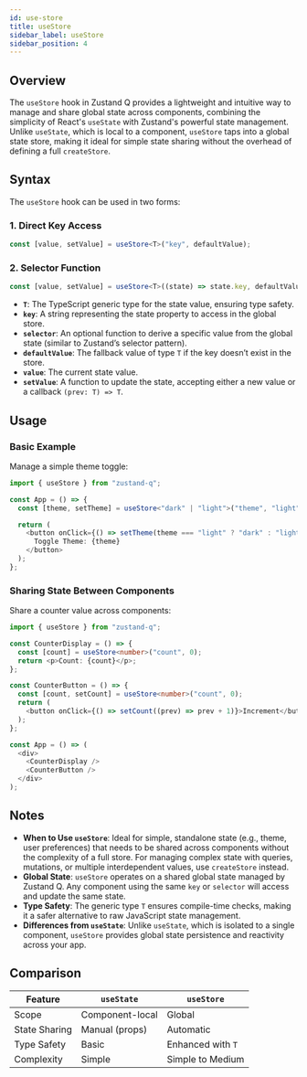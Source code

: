 ```yaml
---
id: use-store
title: useStore
sidebar_label: useStore
sidebar_position: 4
---
```


## Overview

The `useStore` hook in Zustand Q provides a lightweight and intuitive way to manage and share global state across components, combining the simplicity of React's `useState` with Zustand's powerful state management. Unlike `useState`, which is local to a component, `useStore` taps into a global state store, making it ideal for simple state sharing without the overhead of defining a full `createStore`.

## Syntax

The `useStore` hook can be used in two forms:

### 1. Direct Key Access

```typescript
const [value, setValue] = useStore<T>("key", defaultValue);
```

### 2. Selector Function

```typescript
const [value, setValue] = useStore<T>((state) => state.key, defaultValue);
```

- **`T`**: The TypeScript generic type for the state value, ensuring type safety.
- **`key`**: A string representing the state property to access in the global store.
- **`selector`**: An optional function to derive a specific value from the global state (similar to Zustand’s selector pattern).
- **`defaultValue`**: The fallback value of type `T` if the key doesn’t exist in the store.
- **`value`**: The current state value.
- **`setValue`**: A function to update the state, accepting either a new value or a callback `(prev: T) => T`.

## Usage

### Basic Example

Manage a simple theme toggle:

```typescript
import { useStore } from "zustand-q";

const App = () => {
  const [theme, setTheme] = useStore<"dark" | "light">("theme", "light");

  return (
    <button onClick={() => setTheme(theme === "light" ? "dark" : "light")}>
      Toggle Theme: {theme}
    </button>
  );
};
```

### Sharing State Between Components

Share a counter value across components:

```typescript
import { useStore } from "zustand-q";

const CounterDisplay = () => {
  const [count] = useStore<number>("count", 0);
  return <p>Count: {count}</p>;
};

const CounterButton = () => {
  const [count, setCount] = useStore<number>("count", 0);
  return (
    <button onClick={() => setCount((prev) => prev + 1)}>Increment</button>
  );
};

const App = () => (
  <div>
    <CounterDisplay />
    <CounterButton />
  </div>
);
```

## Notes

- **When to Use `useStore`**: Ideal for simple, standalone state (e.g., theme, user preferences) that needs to be shared across components without the complexity of a full store. For managing complex state with queries, mutations, or multiple interdependent values, use `createStore` instead.
- **Global State**: `useStore` operates on a shared global state managed by Zustand Q. Any component using the same `key` or `selector` will access and update the same state.
- **Type Safety**: The generic type `T` ensures compile-time checks, making it a safer alternative to raw JavaScript state management.
- **Differences from `useState`**: Unlike `useState`, which is isolated to a single component, `useStore` provides global state persistence and reactivity across your app.

## Comparison

| Feature       | `useState`      | `useStore`        |
| ------------- | --------------- | ----------------- |
| Scope         | Component-local | Global            |
| State Sharing | Manual (props)  | Automatic         |
| Type Safety   | Basic           | Enhanced with `T` |
| Complexity    | Simple          | Simple to Medium  |

